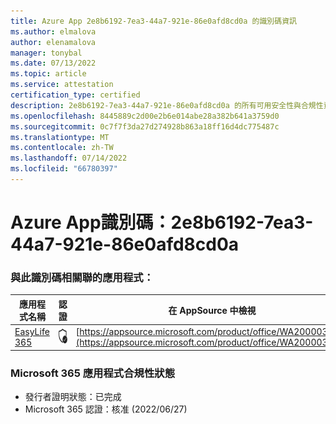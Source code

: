 ```yaml
---
title: Azure App 2e8b6192-7ea3-44a7-921e-86e0afd8cd0a 的識別碼資訊
ms.author: elmalova
author: elenamalova
manager: tonybal
ms.date: 07/13/2022
ms.topic: article
ms.service: attestation
certification_type: certified
description: 2e8b6192-7ea3-44a7-921e-86e0afd8cd0a 的所有可用安全性與合規性資訊。
ms.openlocfilehash: 8445889c2d00e2b6e014abe28a382b641a3759d0
ms.sourcegitcommit: 0c7f7f3da27d274928b863a18ff16d4dc775487c
ms.translationtype: MT
ms.contentlocale: zh-TW
ms.lasthandoff: 07/14/2022
ms.locfileid: "66780397"
---
```

# <a name="azure-app-id-2e8b6192-7ea3-44a7-921e-86e0afd8cd0a"></a>Azure App識別碼：2e8b6192-7ea3-44a7-921e-86e0afd8cd0a


### <a name="apps-associated-with-this-id"></a>與此識別碼相關聯的應用程式：
| **應用程式名稱** | **認證** | **在 AppSource 中檢視** |
|--------------|---------------|-----------------------|
| [EasyLife 365](../forward/WA200003697.md) | <img alt="Certified application badge" src="../media/certified-badge.png" height="25" width="25" /> | [https://appsource.microsoft.com/product/office/WA200003697](https://appsource.microsoft.com/product/office/WA200003697) |

### <a name="microsoft-365-app-compliance-status"></a>Microsoft 365 應用程式合規性狀態
- 發行者證明狀態：已完成
- Microsoft 365 認證：核准 (2022/06/27) 
